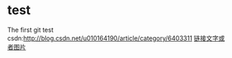 # test
The first git test
csdn:http://blog.csdn.net/u010164190/article/category/6403311
<a href="***" taget="打开方式" name="页面锚点名称">链接文字或者图片</a>

[id]: http://example.com/ "Optional Title Here"

